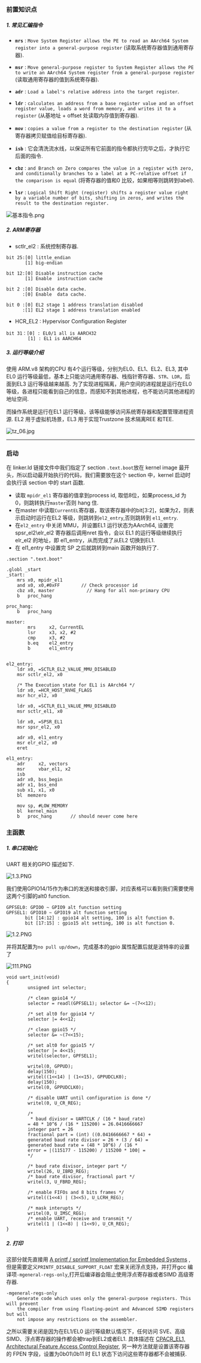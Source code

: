 
### 前置知识点
##### 1. 常见汇编指令
- **`mrs`** : `Move System Register allows the PE to read an AArch64 System register into a general-purpose register` (读取系统寄存器值到通用寄存器).

- **`msr`** : `Move general-purpose register to System Register allows the PE to write an AArch64 System register from a
general-purpose register` (读取通用寄存器的值到系统寄存器).

- **`adr`** : `Load a label's relative address into the target register`.

- **`ldr`** : `calculates an address from a base register value and an offset register value, loads a word
from memory, and writes it to a register` (从基地址 + offset 处读取内存值到寄存器).

- **`mov`** : `copies a value from a register to the destination register` (从寄存器拷贝赋值给目标寄存器).

- **`isb`** : 它会清洗流水线，以保证所有它前面的指令都执行完毕之后，才执行它后面的指令.
- **`cbz`** : `and Branch on Zero compares the value in a register with zero, and conditionally branches to a label at a PC-relative offset if the comparison is equal` (将寄存器的值和0 比较，如果相等则跳转到label).
- **`lsr`** : `Logical Shift Right (register) shifts a register value right by a variable number of bits, shifting in zeros, and writes the result to the destination register.` 

![基本指令.png](https://s2.loli.net/2022/05/30/gjPkeQyOG4fL1ZJ.png)


##### 2. ARM寄存器
- sctlr_el2 : 系统控制寄存器.
```
bit 25:[0] little_endian
       [1] big-endian 

bit 12:[0] Disable instruction cache
       [1] Enable  instruction cache

bit 2 :[0] Disable data cache.
      :[0] Enable  data cache.

bit 0 :[0] EL2 stage 1 address translation disabled
      :[1] EL2 stage 1 address translation enabled
```
- HCR_EL2 : Hypervisor Configuration Register
```
bit 31：[0] : EL0/1 all is AARCH32
        [1] : EL1 is AARCH64
```

##### 3. 运行等级介绍
使用  ARM.v8 架构的CPU 有4个运行等级，分别为EL0、EL1、EL2、EL3, 其中EL0 运行等级最低，基本上只能访问通用寄存器、栈指针寄存器、`STR`、`LDR`，后面到EL3 运行等级越来越高. 为了实现进程隔离，用户空间的进程就是运行在EL0 等级，各进程只能看到自己的信息，而感知不到其他进程，也不能访问其他进程的地址空间.

而操作系统是运行在EL1 运行等级，该等级能够访问系统寄存器和配置管理进程资源. EL2 用于虚拟机场景，EL3 用于实现Trustzone 技术隔离REE 和TEE.


![tz_06.jpg](https://s2.loli.net/2022/05/25/vPhnGpVylETaUZq.jpg)


---
### 启动

在 linker.ld 链接文件中我们指定了 section `.text.boot`放在 kernel image 最开头，所以启动最开始执行的代码，我们需要放在这个 section 中，kernel 启动时会执行该 section 中的 start 函数.

* 读取  `mpidr_el1` 寄存器的值拿到process id, 取低8位，如果process_id 为0，则跳转执行`master`否则 hang 住.
* 在master 中读取`CurrentEL`寄存器，取该寄存器中的bit[3:2]，如果为2，则表示启动时运行在EL2 等级，则跳转到`el2_entry`,否则跳转到 `el1_entry`.
* 在`el2_entry` 中关闭 MMU，并设置EL1 运行状态为AArch64, 设置完 spsr_el2\elr_el2 寄存器后调用nret 指令，会以 EL1 的运行等级继续执行 elr_el2 的地址，即 el1_entry，从而完成了从EL2 切换到EL1.
* 在 el1_entry 中设置完 SP 之后就跳转到main 函数开始执行了.

```
.section ".text.boot"

.globl _start
_start:
	mrs	x0, mpidr_el1		
	and	x0, x0,#0xFF        // Check processor id
	cbz	x0, master            // Hang for all non-primary CPU
	b	proc_hang

proc_hang: 
	b 	proc_hang

master:
        mrs     x2, CurrentEL
        lsr     x3, x2, #2
        cmp     x3, #2
	    b.eq    el2_entry
        b       el1_entry


el2_entry:
	ldr x0, =SCTLR_EL2_VALUE_MMU_DISABLED
	msr sctlr_el2, x0

	/* The Execution state for EL1 is AArch64 */
	ldr x0, =HCR_HOST_NVHE_FLAGS
	msr hcr_el2, x0

	ldr x0, =SCTLR_EL1_VALUE_MMU_DISABLED
	msr sctlr_el1, x0

	ldr x0, =SPSR_EL1
	msr spsr_el2, x0

	adr x0, el1_entry
	msr elr_el2, x0
	eret

el1_entry:
	adr     x2, vectors
	msr     vbar_el1, x2
	isb
	adr	x0, bss_begin
	adr	x1, bss_end
	sub	x1, x1, x0
	bl 	memzero

	mov	sp, #LOW_MEMORY 
	bl	kernel_main
	b 	proc_hang		// should never come here
```



### 主函数
##### 1. 串口初始化
UART 相关的GPIO 描述如下.

![1.3.PNG](https://s2.loli.net/2022/05/25/u1HNkzU7CcxmtEe.png)



我们使用GPIO14/15作为串口的发送和接收引脚，对应表格可以看到我们需要使用这两个引脚的alt0 function.

```
GPFSEL0: GPIO0 ~ GPIO9 alt function setting
GPFSEL1: GPIO10 ~ GPIO19 alt function setting
       bit [14:12] : gpio14 alt setting, 100 is alt function 0.
       bit [17:15] : gpio15 alt setting, 100 is alt function 0.
```

![1.2.PNG](https://s2.loli.net/2022/05/25/OlMuKIZT7hzNLkU.png)


并将其配置为`no pull up/down`，完成基本的gpio 属性配置后就是波特率的设置了


![111.PNG](https://s2.loli.net/2022/05/27/1Y5TtFioQyPHcZV.png)


```
void uart_init(void)
{
        unsigned int selector;
        
        /* clean gpio14 */
        selector = readl(GPFSEL1); selector &= ~(7<<12);
        
        /* set alt0 for gpio14 */
        selector |= 4<<12;
        
        /* clean gpio15 */
        selector &= ~(7<<15);
        
        /* set alt0 for gpio15 */
        selector |= 4<<15;
        writel(selector, GPFSEL1);

        writel(0, GPPUD);
        delay(150);
        writel((1<<14) | (1<<15), GPPUDCLK0);
        delay(150);
        writel(0, GPPUDCLK0);

        /* disable UART until configuration is done */
        writel(0, U_CR_REG);

        /*
         * baud divisor = UARTCLK / (16 * baud_rate)
        = 48 * 10^6 / (16 * 115200) = 26.0416666667
        integer part = 26
        fractional part = (int) ((0.0416666667 * 64) + 
        generated baud rate divisor = 26 + (3 / 64) = 
        generated baud rate = (48 * 10^6) / (16 * 
        error = |(115177 - 115200) / 115200 * 100| = 
        */

        /* baud rate divisor, integer part */
        writel(26, U_IBRD_REG);
        /* baud rate divisor, fractional part */
        writel(3, U_FBRD_REG);

        /* enable FIFOs and 8 bits frames */
        writel((1<<4) | (3<<5), U_LCRH_REG);

        /* mask interupts */
        writel(0, U_IMSC_REG);
        /* enable UART, receive and transmit */
        writel(1 | (1<<8) | (1<<9), U_CR_REG);
}
```

##### 2. 打印 
这部分就先直接用 [A printf / sprintf Implementation for Embedded Systems](https://github.com/mpaland/printf) ,但是需要定义`PRINTF_DISABLE_SUPPORT_FLOAT` 宏来关闭浮点支持，并打开gcc 编译项`-mgeneral-regs-only`,打开后编译器会阻止使用浮点寄存器或者SIMD 高级寄存器.
```
-mgeneral-regs-only
    Generate code which uses only the general-purpose registers. This will prevent
    the compiler from using floating-point and Advanced SIMD registers but will
    not impose any restrictions on the assembler.
```
之所以需要关闭是因为在EL1/EL0 运行等级默认情况下，任何访问 SVE、高级SIMD、浮点寄存器的操作都会被trap到EL2或者EL1. 具体描述在 [CPACR_EL1, Architectural Feature Access Control Register](https://developer.arm.com/documentation/ddi0595/2021-12/AArch64-Registers/CPACR-EL1--Architectural-Feature-Access-Control-Register?lang=en), 另一种方法就是设置该寄存器的 FPEN 字段，设置为0b01\0b11 时 EL1 状态下访问这些寄存器都不会被捕获.



